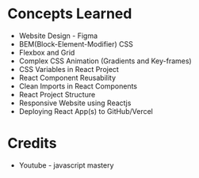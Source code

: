 # Concepts Learned
 * Website Design - Figma
 * BEM(Block-Element-Modifier) CSS
 * Flexbox and Grid
 * Complex CSS Animation (Gradients and Key-frames)
 * CSS Variables in React Project
 * React Component Reusability
 * Clean Imports in React Components
 * React Project Structure
 * Responsive Website using Reactjs
 * Deploying React App(s) to GitHub/Vercel


# Credits
* Youtube - javascript mastery





